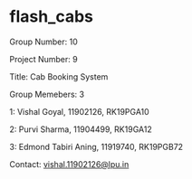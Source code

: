 # flash_cabs

Group Number: 10

Project Number: 9

Title: Cab Booking System

Group Memebers: 3

1: Vishal Goyal, 11902126, RK19PGA10

2: Purvi Sharma, 11904499, RK19GA12

3: Edmond Tabiri Aning, 11919740, RK19PGB72

Contact: vishal.11902126@lpu.in

